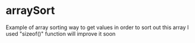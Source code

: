 # arraySort
Example of array sorting way to get values in order
to sort out this array I used  "sizeof()" function
will improve it soon
